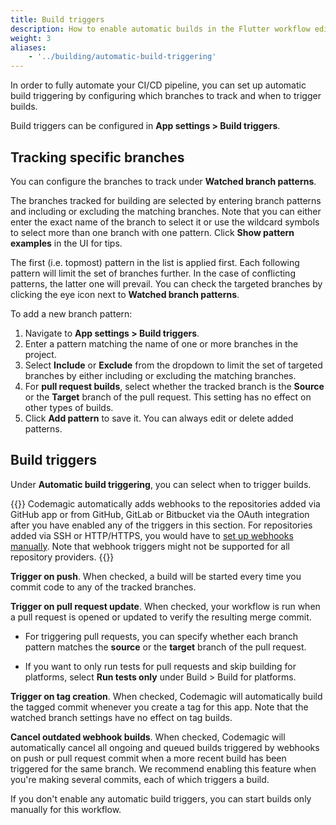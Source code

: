 ```yaml
---
title: Build triggers
description: How to enable automatic builds in the Flutter workflow editor
weight: 3
aliases:
    - '../building/automatic-build-triggering'
---
```


In order to fully automate your CI/CD pipeline, you can set up automatic build triggering by configuring which branches to track and when to trigger builds.

Build triggers can be configured in **App settings > Build triggers**.

## Tracking specific branches

You can configure the branches to track under **Watched branch patterns**. 

The branches tracked for building are selected by entering branch patterns and including or excluding the matching branches. Note that you can either enter the exact name of the branch to select it or use the wildcard symbols to select more than one branch with one pattern. Click **Show pattern examples** in the UI for tips.

The first (i.e. topmost) pattern in the list is applied first. Each following pattern will limit the set of branches further. In the case of conflicting patterns, the latter one will prevail. You can check the targeted branches by clicking the eye icon next to **Watched branch patterns**.

To add a new branch pattern:

1. Navigate to **App settings > Build triggers**.
2. Enter a pattern matching the name of one or more branches in the project.
3. Select **Include** or **Exclude** from the dropdown to limit the set of targeted branches by either including or excluding the matching branches.
4. For **pull request builds**, select whether the tracked branch is the **Source** or the **Target** branch of the pull request. This setting has no effect on other types of builds.
5. Click **Add pattern** to save it. You can always edit or delete added patterns.

## Build triggers

Under **Automatic build triggering**, you can select when to trigger builds.

{{<notebox>}}
Codemagic automatically adds webhooks to the repositories added via GitHub app or from GitHub, GitLab or Bitbucket via the OAuth integration after you have enabled any of the triggers in this section. For repositories added via SSH or HTTP/HTTPS, you would have to [set up webhooks manually](../building/webhooks). Note that webhook triggers might not be supported for all repository providers.
{{</notebox>}}

**Trigger on push**. When checked, a build will be started every time you commit code to any of the tracked branches.

**Trigger on pull request update**. When checked, your workflow is run when a pull request is opened or updated to verify the resulting merge commit. 

* For triggering pull requests, you can specify whether each branch pattern matches the **source** or the **target** branch of the pull request.

* If you want to only run tests for pull requests and skip building for platforms, select **Run tests only** under Build > Build for platforms.

**Trigger on tag creation**. When checked, Codemagic will automatically build the tagged commit whenever you create a tag for this app. Note that the watched branch settings have no effect on tag builds.

**Cancel outdated webhook builds**. When checked, Codemagic will automatically cancel all ongoing and queued builds triggered by webhooks on push or pull request commit when a more recent build has been triggered for the same branch. We recommend enabling this feature when you're making several commits, each of which triggers a build.

If you don't enable any automatic build triggers, you can start builds only manually for this workflow.
